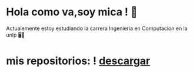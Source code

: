 # Hola como va,soy mica ! 💛
Actualemente estoy estudiando la carrera Ingenieria en Computacion en la unlp 🖥️📌
# mis repositorios: ! [descargar](https://github.com/user-attachments/assets/46905b94-be17-4edc-914e-a9130ee62e17)
